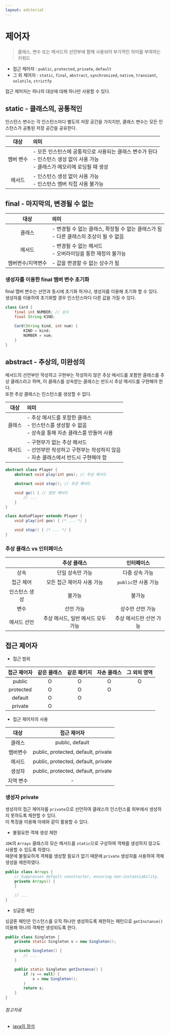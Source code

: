 ```yaml
---
layout: editorial
---
```


# 제어자

> 클래스, 변수 또는 메서드의 선언부에 함께 사용되어 부가적인 의미를 부여하는 키워드

- 접근 제어자 : `public`, `protected`, `private`, `default`
- 그 외 제어자 : `static`, `final`, `abstract`, `synchronized`, `native`, `transient`, `volatile`, `strictfp`

접근 제어자는 하나의 대상에 대해 하나만 사용할 수 있다.

## static - 클래스의, 공통적인

인스턴스 변수는 각 인스턴스마다 별도의 저장 공간을 가지지만, 클래스 변수는 모든 인스턴스가 공통된 저장 공간을 공유한다.

|  대상   | 의미                                                                             |
|:-----:|:-------------------------------------------------------------------------------|
| 멤버 변수 | - 모든 인스턴스에 공통적으로 사용되는 클래스 변수가 된다<br>- 인스턴스 생성 없이 사용 가능<br>- 클래스가 메모리에 로딩될 때 생성 |
|  메서드  | - 인스턴스 생성 없이 사용 가능<br>- 인스턴스 멤버 직접 사용 불가능                                      |

## final - 마지막의, 변경될 수 없는

|    대상     | 의미                                                      |
|:---------:|:--------------------------------------------------------|
|    클래스    | - 변경될 수 없는 클래스, 확장될 수 없는 클래스가 됨<br>- 다른 클래스의 조상이 될 수 없음 |
|    메서드    | - 변경될 수 없는 메서드<br>- 오버라이딩을 통한 재정의 불가능                   |
| 멤버변수/지역변수 | - 값을 변경할 수 없는 상수가 됨                                     |

### 생성자를 이용한 final 멤버 변수 초기화

final 멤버 변수는 선언과 동시에 초기화 하거나, 생성자를 이용해 초기화 할 수 있다.  
생성자를 이용하여 초기화할 경우 인스턴스마다 다른 값을 가질 수 있다.

```java
class Card {
    final int NUMBER; // 상수
    final String KIND;

    Card(String kind, int num) {
        KIND = kind;
        NUMBER = num;
    }
}
```

## abstract - 추상의, 미완성의

메서드의 선언부만 작성하고 구현부는 작성하지 않은 추상 메서드를 포함한 클래스를 추상 클래스라고 하며, 이 클래스를 상속받는 클래스는 반드시 추상 메서드를 구현해야 한다.  
또한 추상 클래스는 인스턴스를 생성할 수 없다.

| 대상  | 의미                                                                    |
|:---:|:----------------------------------------------------------------------|
| 클래스 | - 추상 메서드를 포함한 클래스<br>- 인스턴스를 생성할 수 없음<br>- 상속을 통해 자손 클래스를 만들어 사용      |
| 메서드 | - 구현부가 없는 추상 메서드<br>- 선언부만 작성하고 구현부는 작성하지 않음<br>- 자손 클래스에서 반드시 구현해야 함 |

```java
abstract class Player {
    abstract void play(int pos); // 추상 메서드

    abstract void stop(); // 추상 메서드

    void go() { // 일반 메서드
        // ...
    }
}

class AudioPlayer extends Player {
    void play(int pos) { /* ... */ }

    void stop() { /* ... */ }
}
```

### 추상 클래스 vs 인터페이스

|         |        추상 클래스        |      인터페이스      |
|:-------:|:--------------------:|:---------------:|
|   상속    |      단일 상속만 가능       |    다중 상속 가능     |
|  접근 제어  |   모든 접근 제어자 사용 가능    | `public`만 사용 가능 |
| 인스턴스 생성 |         불가능          |       불가능       |
|   변수    |        선언 가능         |    상수만 선언 가능    |
| 메서드 선언  | 추상 메서드, 일반 메서드 모두 가능 |  추상 메서드만 선언 가능  |

## 접근 제어자

- 접근 범위

|  접근 제어자   | 같은 클래스 | 같은 패키지 | 자손 클래스 | 그 외의 영역 |
|:---------:|:------:|:------:|:------:|:-------:|
|  public   |   O    |   O    |   O    |    O    |
| protected |   O    |   O    |   O    |         |
|  default  |   O    |   O    |        |         |
|  private  |   O    |        |        |         |

- 접근 제어자의 사용

|  대상   |               접근 제어자                |
|:-----:|:-----------------------------------:|
|  클래스  |           public, default           |
| 멤버변수  | public, protected, default, private |
|  메서드  | public, protected, default, private |
|  생성자  | public, protected, default, private |
| 지역 변수 |                  -                  |

### 생성자 private

생성자의 접근 제어자를 `private`으로 선언하여 클래스의 인스턴스를 외부에서 생성하지 못하도록 제한할 수 있다.  
이 특징을 이용해 아래와 같이 활용할 수 있다.

- 불필요한 객체 생성 제한

`JDK`의 `Arrays` 클래스의 모슨 메서드를 `static`으로 구성하여 객체를 생성하지 않고도 사용할 수 있도록 하였다.  
때문에 불필요하게 객체를 생성할 필요가 없기 때문에 `private` 생성자를 사용하여 객체 생성을 제한하였다.

```java
public class Arrays {
    // Suppresses default constructor, ensuring non-instantiability.
    private Arrays() {
    }

    // ...
}
```

- 싱글톤 패턴

싱글톤 패턴은 인스턴스를 오직 하나만 생성하도록 제한하는 패턴으로 `getInstance()` 이용해 하나의 객체만 생성되도록 한다.

```java
public class Singleton {
    private static Singleton s = new Singleton();

    private Singleton() {
        // ...
    }

    public static Singleton getInstance() {
        if (s == null) {
            s = new Singleton();
        }
        return s;
    }
}
```

###### 참고자료

- [java의 정석](https://www.nl.go.kr/seoji/contents/S80100000000.do?schM=intgr_detail_view_isbn&page=1&pageUnit=10&schType=simple&schStr=Java의+정석&isbn=9788994492032&cipId=200741285%2C)